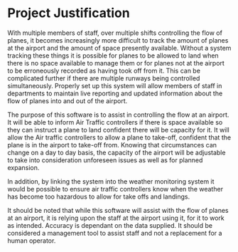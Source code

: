 # Project Justification

With multiple members of staff, over multiple shifts controlling the flow of planes, it becomes increasingly more difficult to track the amount of planes at the airport and the amount of space presently available. Without a system tracking these things it is possible for planes to be allowed to land when there is no space available to manage them or for planes not at the airport to be erroneously recorded as having took off from it. This can be complicated further if there are multiple runways being controlled simultaneously. Properly set up this system will allow members of staff in departments to maintain live reporting and updated information about the flow of planes into and out of the airport.

The purpose of this software is to assist in controlling the flow at an airport. It will be able to inform Air Traffic controllers if there is space available so they can instruct a plane to land confident there will be capacity for it. It will allow the Air traffic controllers to allow a plane to take-off, confident that the plane is in the airport to take-off from. Knowing that circumstances can change on a day to day basis, the capacity of the airport will be adjustable to take into consideration unforeseen issues as well as for planned expansion.

In addition, by linking the system into the weather monitoring system it would be possible to ensure air traffic controllers know when the weather has become too hazardous to allow for take offs and landings.

It should be noted that while this software will assist with the flow of planes at an airport, it is relying upon the staff at the airport using it, for it to work as intended. Accuracy is dependant on the data supplied. It should be considered a management tool to assist staff and not a replacement for a human operator.
